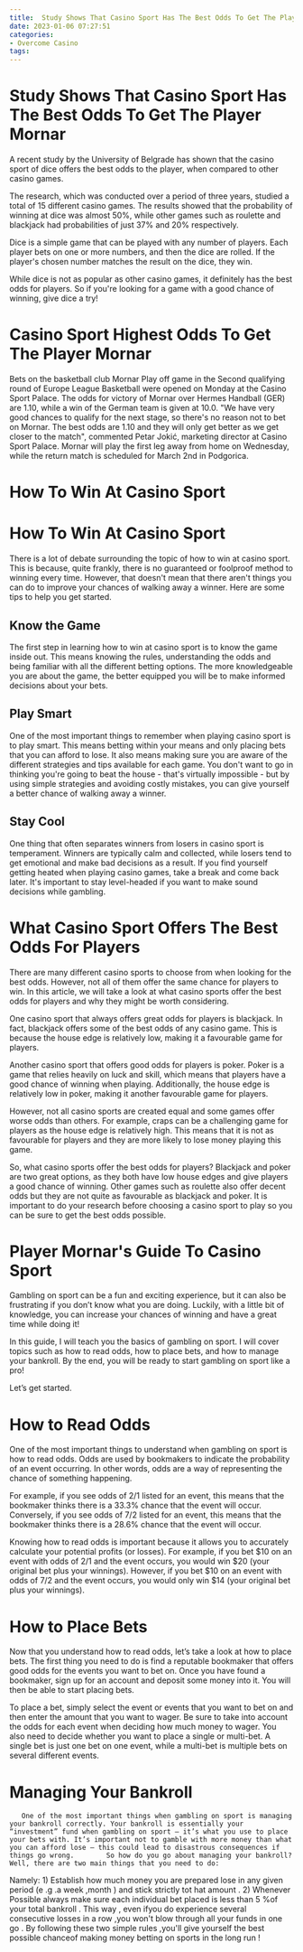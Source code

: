 ```yaml
---
title:  Study Shows That Casino Sport Has The Best Odds To Get The Player Mornar
date: 2023-01-06 07:27:51
categories:
- Overcome Casino
tags:
---
```



#   Study Shows That Casino Sport Has The Best Odds To Get The Player Mornar

A recent study by the University of Belgrade has shown that the casino sport of dice offers the best odds to the player, when compared to other casino games.

The research, which was conducted over a period of three years, studied a total of 15 different casino games. The results showed that the probability of winning at dice was almost 50%, while other games such as roulette and blackjack had probabilities of just 37% and 20% respectively.

Dice is a simple game that can be played with any number of players. Each player bets on one or more numbers, and then the dice are rolled. If the player's chosen number matches the result on the dice, they win.

While dice is not as popular as other casino games, it definitely has the best odds for players. So if you're looking for a game with a good chance of winning, give dice a try!

#  Casino Sport Highest Odds To Get The Player Mornar

Bets on the basketball club Mornar Play off game in the Second qualifying round of Europe League Basketball were opened on Monday at the Casino Sport Palace. 
The odds for victory of Mornar over Hermes Handball (GER) are 1.10, while a win of the German team is given at 10.0.
"We have very good chances to qualify for the next stage, so there's no reason not to bet on Mornar. The best odds are 1.10 and they will only get better as we get closer to the match", commented Petar Jokić, marketing director at Casino Sport Palace.
Mornar will play the first leg away from home on Wednesday, while the return match is scheduled for March 2nd in Podgorica.

#  How To Win At Casino Sport

<h1>How To Win At Casino Sport</h1>

<p>There is a lot of debate surrounding the topic of how to win at casino sport. This is because, quite frankly, there is no guaranteed or foolproof method to winning every time. However, that doesn't mean that there aren't things you can do to improve your chances of walking away a winner. Here are some tips to help you get started.</p>

<h2>Know the Game</h2>

The first step in learning how to win at casino sport is to know the game inside out. This means knowing the rules, understanding the odds and being familiar with all the different betting options. The more knowledgeable you are about the game, the better equipped you will be to make informed decisions about your bets.

<h2>Play Smart</h2>

One of the most important things to remember when playing casino sport is to play smart. This means betting within your means and only placing bets that you can afford to lose. It also means making sure you are aware of the different strategies and tips available for each game. You don't want to go in thinking you're going to beat the house - that's virtually impossible - but by using simple strategies and avoiding costly mistakes, you can give yourself a better chance of walking away a winner.</p>

<h2>Stay Cool</h2>

One thing that often separates winners from losers in casino sport is temperament. Winners are typically calm and collected, while losers tend to get emotional and make bad decisions as a result. If you find yourself getting heated when playing casino games, take a break and come back later. It's important to stay level-headed if you want to make sound decisions while gambling.</p>

#  What Casino Sport Offers The Best Odds For Players 

There are many different casino sports to choose from when looking for the best odds. However, not all of them offer the same chance for players to win. In this article, we will take a look at what casino sports offer the best odds for players and why they might be worth considering.

One casino sport that always offers great odds for players is blackjack. In fact, blackjack offers some of the best odds of any casino game. This is because the house edge is relatively low, making it a favourable game for players.

Another casino sport that offers good odds for players is poker. Poker is a game that relies heavily on luck and skill, which means that players have a good chance of winning when playing. Additionally, the house edge is relatively low in poker, making it another favourable game for players.

However, not all casino sports are created equal and some games offer worse odds than others. For example, craps can be a challenging game for players as the house edge is relatively high. This means that it is not as favourable for players and they are more likely to lose money playing this game.

So, what casino sports offer the best odds for players? Blackjack and poker are two great options, as they both have low house edges and give players a good chance of winning. Other games such as roulette also offer decent odds but they are not quite as favourable as blackjack and poker. It is important to do your research before choosing a casino sport to play so you can be sure to get the best odds possible.

#  Player Mornar's Guide To Casino Sport

Gambling on sport can be a fun and exciting experience, but it can also be frustrating if you don’t know what you are doing. Luckily, with a little bit of knowledge, you can increase your chances of winning and have a great time while doing it!

In this guide, I will teach you the basics of gambling on sport. I will cover topics such as how to read odds, how to place bets, and how to manage your bankroll. By the end, you will be ready to start gambling on sport like a pro!

Let’s get started.

# How to Read Odds

One of the most important things to understand when gambling on sport is how to read odds. Odds are used by bookmakers to indicate the probability of an event occurring. In other words, odds are a way of representing the chance of something happening.

For example, if you see odds of 2/1 listed for an event, this means that the bookmaker thinks there is a 33.3% chance that the event will occur. Conversely, if you see odds of 7/2 listed for an event, this means that the bookmaker thinks there is a 28.6% chance that the event will occur.

Knowing how to read odds is important because it allows you to accurately calculate your potential profits (or losses). For example, if you bet $10 on an event with odds of 2/1 and the event occurs, you would win $20 (your original bet plus your winnings). However, if you bet $10 on an event with odds of 7/2 and the event occurs, you would only win $14 (your original bet plus your winnings).

# How to Place Bets

Now that you understand how to read odds, let’s take a look at how to place bets. The first thing you need to do is find a reputable bookmaker that offers good odds for the events you want to bet on. Once you have found a bookmaker, sign up for an account and deposit some money into it. You will then be able to start placing bets.

To place a bet, simply select the event or events that you want to bet on and then enter the amount that you want to wager. Be sure to take into account the odds for each event when deciding how much money to wager. You also need to decide whether you want to place a single or multi-bet. A single bet is just one bet on one event, while a multi-bet is multiple bets on several different events.

# Managing Your Bankroll
	   One of the most important things when gambling on sport is managing your bankroll correctly. Your bankroll is essentially your “investment” fund when gambling on sport – it’s what you use to place your bets with. It’s important not to gamble with more money than what you can afford lose – this could lead to disastrous consequences if things go wrong. 	   So how do you go about managing your bankroll? Well, there are two main things that you need to do:

Namely: 1) Establish how much money you are prepared lose in any given period (e .g .a week ,month ) and stick strictly tot hat amount . 2) Whenever Possible always make sure each individual bet placed is less than 5 %of your total bankroll . This way , even ifyou do experience several consecutive losses in a row ,you won't blow through all your funds in one go . By following these two simple rules ,you'll give yourself the best possible chanceof making money betting on sports in the long run !




